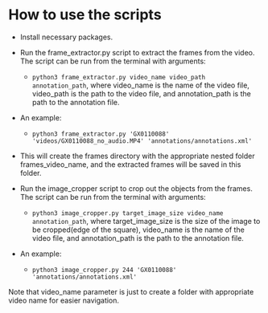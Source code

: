 # How to use the scripts
- Install necessary packages.
- Run the frame_extractor.py script to extract the frames from the video. The script can be run from the terminal with arguments:
  - ``python3 frame_extractor.py video_name video_path annotation_path``, where video_name is the name of the video file, video_path is the path to the video file, and annotation_path is the path to the annotation file.
- An example:
  - ```python3 frame_extractor.py 'GX0110088' 'videos/GX0110088_no_audio.MP4' 'annotations/annotations.xml'```

- This will create the frames directory with the appropriate nested folder frames_video_name, and the extracted frames will be saved in this folder.
- Run the image_cropper script to crop out the objects from the frames. The script can be run from the terminal with arguments:
  - ``python3 image_cropper.py target_image_size video_name annotation_path``, where target_image_size is the size of the image to be cropped(edge of the square), video_name is the name of the video file, and annotation_path is the path to the annotation file.
- An example:
  - ```python3 image_cropper.py 244 'GX0110088' 'annotations/annotations.xml'```

Note that video_name parameter is just to create a folder with appropriate video name for easier navigation. 